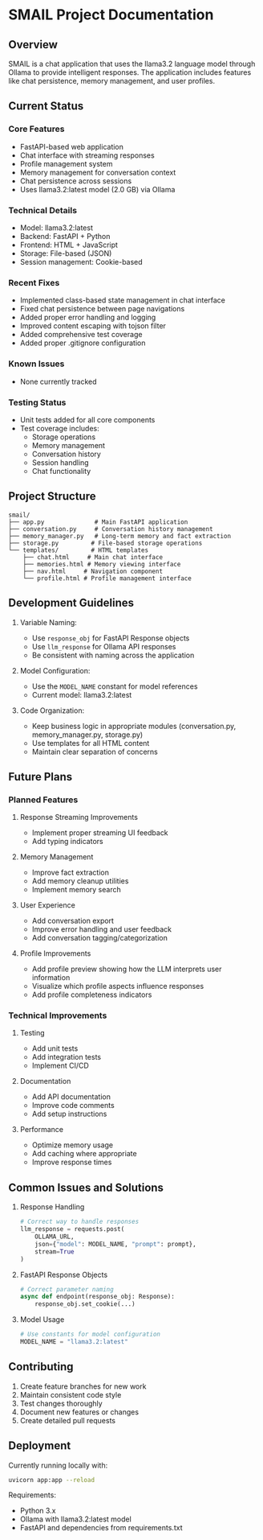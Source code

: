 # SMAIL Project Documentation

## Overview
SMAIL is a chat application that uses the llama3.2 language model through Ollama to provide intelligent responses. The application includes features like chat persistence, memory management, and user profiles.

## Current Status

### Core Features
- FastAPI-based web application
- Chat interface with streaming responses
- Profile management system
- Memory management for conversation context
- Chat persistence across sessions
- Uses llama3.2:latest model (2.0 GB) via Ollama

### Technical Details
- Model: llama3.2:latest
- Backend: FastAPI + Python
- Frontend: HTML + JavaScript
- Storage: File-based (JSON)
- Session management: Cookie-based

### Recent Fixes
- Implemented class-based state management in chat interface
- Fixed chat persistence between page navigations
- Added proper error handling and logging
- Improved content escaping with tojson filter
- Added comprehensive test coverage
- Added proper .gitignore configuration

### Known Issues
- None currently tracked

### Testing Status
- Unit tests added for all core components
- Test coverage includes:
  - Storage operations
  - Memory management
  - Conversation history
  - Session handling
  - Chat functionality

## Project Structure
```
smail/
├── app.py              # Main FastAPI application
├── conversation.py     # Conversation history management
├── memory_manager.py   # Long-term memory and fact extraction
├── storage.py         # File-based storage operations
└── templates/         # HTML templates
    ├── chat.html     # Main chat interface
    ├── memories.html # Memory viewing interface
    ├── nav.html     # Navigation component
    └── profile.html # Profile management interface
```

## Development Guidelines
1. Variable Naming:
   - Use `response_obj` for FastAPI Response objects
   - Use `llm_response` for Ollama API responses
   - Be consistent with naming across the application

2. Model Configuration:
   - Use the `MODEL_NAME` constant for model references
   - Current model: llama3.2:latest

3. Code Organization:
   - Keep business logic in appropriate modules (conversation.py, memory_manager.py, storage.py)
   - Use templates for all HTML content
   - Maintain clear separation of concerns

## Future Plans

### Planned Features
1. Response Streaming Improvements
   - Implement proper streaming UI feedback
   - Add typing indicators

2. Memory Management
   - Improve fact extraction
   - Add memory cleanup utilities
   - Implement memory search

3. User Experience
   - Add conversation export
   - Improve error handling and user feedback
   - Add conversation tagging/categorization

4. Profile Improvements
   - Add profile preview showing how the LLM interprets user information
   - Visualize which profile aspects influence responses
   - Add profile completeness indicators

### Technical Improvements
1. Testing
   - Add unit tests
   - Add integration tests
   - Implement CI/CD

2. Documentation
   - Add API documentation
   - Improve code comments
   - Add setup instructions

3. Performance
   - Optimize memory usage
   - Add caching where appropriate
   - Improve response times

## Common Issues and Solutions
1. Response Handling
   ```python
   # Correct way to handle responses
   llm_response = requests.post(
       OLLAMA_URL,
       json={"model": MODEL_NAME, "prompt": prompt},
       stream=True
   )
   ```

2. FastAPI Response Objects
   ```python
   # Correct parameter naming
   async def endpoint(response_obj: Response):
       response_obj.set_cookie(...)
   ```

3. Model Usage
   ```python
   # Use constants for model configuration
   MODEL_NAME = "llama3.2:latest"
   ```

## Contributing
1. Create feature branches for new work
2. Maintain consistent code style
3. Test changes thoroughly
4. Document new features or changes
5. Create detailed pull requests

## Deployment
Currently running locally with:
```bash
uvicorn app:app --reload
```

Requirements:
- Python 3.x
- Ollama with llama3.2:latest model
- FastAPI and dependencies from requirements.txt